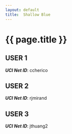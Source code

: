 ```yaml
---
layout: default
title:  Shallow Blue
---
```


# {{ page.title }}


## USER 1
***UCI Net ID***: ccherico

## USER 2
***UCI Net ID***: rjmirand

## USER 3
***UCI Net ID***: jthuang2
